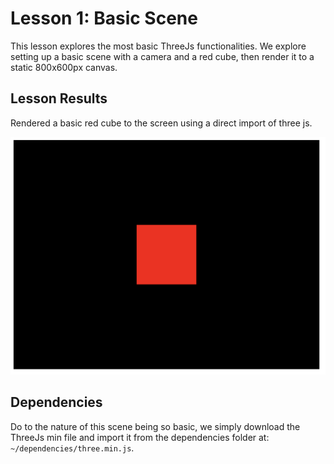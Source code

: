 # Lesson 1: Basic Scene
This lesson explores the most basic ThreeJs functionalities. We explore setting up a basic scene with a camera and a red cube, then render it to a static 800x600px canvas.

## Lesson Results
Rendered a basic red cube to the screen using a direct import of three js.

![Red cube in a dark room](/01-basic-scene/readme-assets/red-cube.png?raw=true)

## Dependencies
Do to the nature of this scene being so basic, we simply download the ThreeJs min file and import it from the dependencies folder at: `~/dependencies/three.min.js`.